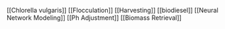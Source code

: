 [[Chlorella vulgaris]]
[[Flocculation]]
[[Harvesting]]
[[biodiesel]]
[[Neural Network Modeling]]
[[Ph Adjustment]]
[[Biomass Retrieval]]
